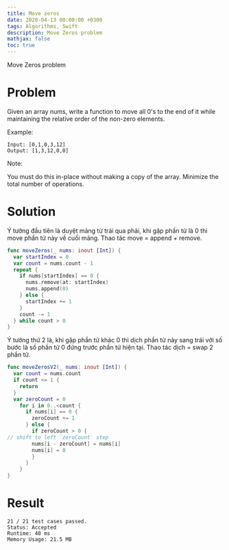 ```yaml
---
title: Move zeros
date: 2020-04-13 00:00:00 +0300
tags: Algorithms, Swift
description: Move Zeros problem
mathjax: false
toc: true
---
```


Move Zeros problem

<!-- more -->

# Problem

Given an array nums, write a function to move all 0's to the end of it while maintaining the relative order of the non-zero elements.

Example:

```
Input: [0,1,0,3,12]
Output: [1,3,12,0,0]
```

Note:

You must do this in-place without making a copy of the array.
Minimize the total number of operations.

# Solution

Ý tưởng đầu tiên là duyệt mảng từ trái qua phải, khi gặp phần tử là 0 thì move phần tử này về cuối mảng. Thao tác move = append + remove.

```swift
func moveZeros(_ nums: inout [Int]) {
  var startIndex = 0
  var count = nums.count - 1
  repeat {
    if nums[startIndex] == 0 {
      nums.remove(at: startIndex)
      nums.append(0)
    } else {
      startIndex += 1
    }
    count -= 1
  } while count > 0
}
```

Ý tưởng thứ 2 là, khi gặp phần tử khác 0 thì dịch phần tử này sang trái với số bước là số phần tử 0 đứng trước phần tử hiện tại. Thao tác dịch = swap 2 phần tử.

```swift
func moveZerosV2(_ nums: inout [Int]) {
  var count = nums.count
  if count <= 1 {
    return
  }
  var zeroCount = 0
    for i in 0..<count {
      if nums[i] == 0 {
        zeroCount += 1
      } else {
        if zeroCount > 0 {
// shift to left `zeroCount` step
        nums[i - zeroCount] = nums[i]
        nums[i] = 0
        }
      }
    }
}
```

# Result

```
21 / 21 test cases passed.
Status: Accepted
Runtime: 40 ms
Memory Usage: 21.5 MB
```
